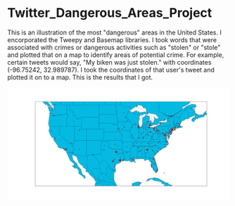 Twitter_Dangerous_Areas_Project
===============================

This is an illustration of the most "dangerous" areas in the United States. I encorporated the Tweepy and Basemap libraries. I took words that were associated with crimes or dangerous activities such as "stolen" or "stole" and plotted that on a map to identify areas of potential crime. For example, certain tweets would say, "My biken was just stolen." with coordinates (-96.75242, 32.989787). I took the coordinates of that user's tweet and plotted it on to a map. This is the results that I got.

![ScreenShot](https://github.com/elmatt/Twitter_Dangerous_Areas_Project/blob/master/figure_1.png)
